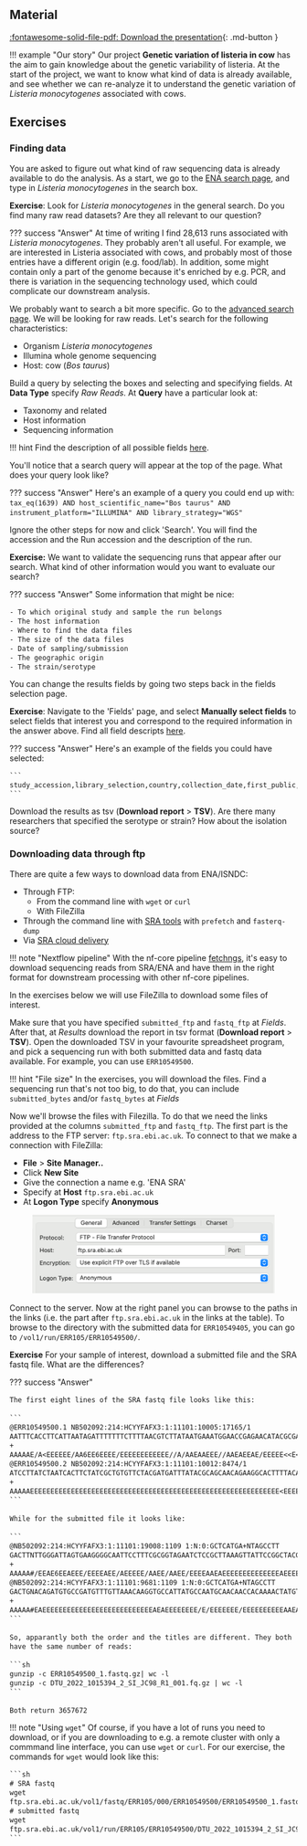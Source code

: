 
## Material

[:fontawesome-solid-file-pdf: Download the presentation](../assets/pdf/introduction_raw_sequence_databases.pdf){: .md-button }

!!! example "Our story"
    Our project **Genetic variation of listeria in cow** has the aim to gain knowledge about the genetic variability of listeria. At the start of the project, we want to know what kind of data is already available, and see whether we can re-analyze it to understand the genetic variation of *Listeria monocytogenes* associated with cows.

## Exercises

### Finding data

You are asked to figure out what kind of raw sequencing data is already available to do the analysis. As a start, we go to the [ENA search page](https://www.ebi.ac.uk/ena/browser/search), and type in *Listeria monocytogenes*  in the search box. 

**Exercise**: Look for *Listeria monocytogenes* in the general search. Do you find many raw read datasets? Are they all relevant to our question? 

??? success "Answer"
    At time of writing I find 28,613 runs associated with *Listeria monocytogenes*. They probably aren't all useful. For example, we are interested in Listeria associated with cows, and probably most of those entries have a different origin (e.g. food/lab). In addition, some might contain only a part of the genome because it's enriched by e.g. PCR, and there is variation in the sequencing technology used, which could complicate our downstream analysis. 

We probably want to search a bit more specific. Go to the [advanced search page](https://www.ebi.ac.uk/ena/browser/advanced-search). We will be looking for raw reads. Let's search for the following characteristics:

- Organism *Listeria monocytogenes*
- Illumina whole genome sequencing
- Host: cow (*Bos taurus*)

Build a query by selecting the boxes and selecting and specifying fields. At **Data Type** specify *Raw Reads*. At **Query** have a particular look at:

- Taxonomy and related
- Host information
- Sequencing information

!!! hint 
    Find the description of all possible fields [here](../assets/ena_api_docs.pdf). 

 You'll notice that a search query will appear at the top of the page. What does your query look like?

??? success "Answer"
    Here's an example of a query you could end up with:
    ```
    tax_eq(1639) AND host_scientific_name="Bos taurus" AND instrument_platform="ILLUMINA" AND library_strategy="WGS"
    ```

Ignore the other steps for now and click 'Search'. You will find the accession and the Run accession and the description of the run. 

**Exercise:** We want to validate the sequencing runs that appear after our search. What kind of other information would you want to evaluate our search? 

??? success "Answer"
    Some information that might be nice:

    - To which original study and sample the run belongs
    - The host information
    - Where to find the data files
    - The size of the data files
    - Date of sampling/submission
    - The geographic origin
    - The strain/serotype

You can change the results fields by going two steps back in the fields selection page. 

**Exercise**: Navigate to the 'Fields' page, and select **Manually select fields** to select fields that interest you and correspond to the required information in the answer above. Find all field descripts [here](../assets/ena_api_docs.pdf).

??? success "Answer"
    Here's an example of the fields you could have selected:

    ```
    study_accession,library_selection,country,collection_date,first_public,strain,host,host_status,isolation_source,serotype,submitted_ftp,submitted_bytes,fastq_ftp,fastq_bytes
    ```

Download the results as tsv (**Download report** > **TSV**). Are there many researchers that specified the serotype or strain? How about the isolation source?

### Downloading data through ftp

There are quite a few ways to download data from ENA/ISNDC:

- Through FTP:
    - From the command line with `wget` or `curl`
    - With FileZilla
- Through the command line with [SRA tools](https://github.com/ncbi/sra-tools/wiki) with `prefetch` and `fasterq-dump`
- Via [SRA cloud delivery](https://www.ncbi.nlm.nih.gov/sra/docs/data-delivery/)

!!! note "Nextflow pipeline"
    With the nf-core pipeline [fetchngs](https://nf-co.re/fetchngs), it's easy to download sequencing reads from SRA/ENA and have them in the right format for downstream processing with other nf-core pipelines.

In the exercises below we will use FileZilla to download some files of interest. 

Make sure that you have specified `submitted_ftp` and `fastq_ftp` at *Fields*. After that, at *Results* download the report in tsv format (**Download report** > **TSV**). Open the downloaded TSV in your favourite spreadsheet program, and pick a sequencing run with both submitted data and fastq data available. For example, you can use `ERR10549500`. 

!!! hint "File size"
    In the exercises, you will download the files. Find a sequencing run that's not too big, to do that, you can include `submitted_bytes` and/or `fastq_bytes` at *Fields* 

Now we'll browse the files with Filezilla. To do that we need the links provided at the columns `submitted_ftp` and `fastq_ftp`. The first part is the address to the FTP server: `ftp.sra.ebi.ac.uk`. To connect to that we make a connection with FileZilla:

- **File** > **Site Manager..**
- Click **New Site**
- Give the connection a name e.g. 'ENA SRA'
- Specify at **Host** `ftp.sra.ebi.ac.uk`
- At **Logon Type** specify **Anonymous**

<figure>
    <img src="../../assets/images/filezilla_ena_download.png" width="500"/>
</figure>

Connect to the server. Now at the right panel you can browse to the paths in the links (i.e. the part after `ftp.sra.ebi.ac.uk` in the links at the table). To browse to the directory with the submitted data for `ERR10549405`, you can go to `/vol1/run/ERR105/ERR10549500/`. 

**Exercise** For your sample of interest, download a submitted file and the SRA fastq file. What are the differences? 

??? success "Answer"

    The first eight lines of the SRA fastq file looks like this:

    ```
    @ERR10549500.1 NB502092:214:HCYYFAFX3:1:11101:10005:17165/1
    AATTTCACCTTCATTAATAGATTTTTTTCTTTTAACGTCTTATAATGAAATGGAACCGAGAACATACGCGAATATGTTCTCGGCTCATTTCTAAGGATGACTACTGTAAAACATCTGAGCCCGAGAAGCTTTGGATTCGTTTGCACGGTTA
    +
    AAAAAE/A<EEEEEE/AA6EE6EEEE/EEEEEEEEEEEE//A/AAEAAEEE//AAEAEEAE/EEEEE<<E<EEE/<AAEEA/</6EE/</EEA/6/EEAEEAEE</EE<EEEEEEAAEA//66E<AAA<EE/<<<EE<A/<//6A/6/EE/
    @ERR10549500.2 NB502092:214:HCYYFAFX3:1:11101:10012:8474/1
    ATCCTTATCTAATCACTTCTATCGCTGTGTTCTACGATGATTTATACGCAGCAACAGAAGGCACTTTTACAGAAGAAACGGTCATCGTGGAAGAAGAAGTAAATCCATTTGGAACAACAGAAGCTGATCCATTTGCTGAAGATACACATC
    +
    AAAAAEEEEEEEEEEEEEEEEEEEEEEEEEEEEEEEEEEEEEEEEEEEEEEEEEEEEEEEEEEEEE<EEEEEAEEEEEEEAEEAEEEEEEEEEEEE/EEEEEEEEEEEEEEEEEEEEEAEAEEEEE<EEAEEEE<AEE/EE/EEEEAAE<
    ```

    While for the submitted file it looks like:

    ```
    @NB502092:214:HCYYFAFX3:1:11101:19008:1109 1:N:0:GCTCATGA+NTAGCCTT
    GACTTNTTGGGATTAGTGAAGGGGCAATTCCTTTCGCGGTAGAATCTCCGCTTAAAGTTATTCCGGCTACGGTTCTTGGTTCTGCTGTCGGCGGGGCACTAGCTGTAGGTCTTGGCGCAATTAACCAAGCGCCAATCAGTGGTTTTTATGG
    +
    AAAAA#/EEAE6EEAEEE/EEEEAEE/AEEEEE/AAEE/AAEE/EEEEAAEAEEEEEEEEEEEEEEAEEEEEEEEEEEEEEEEEEEAAEEE<EEEEEEEEEEEE/E<EE/AEE<EEEEAEEEE/EEE/AEEEEEA<EAEEAEE/E<E/EA<
    @NB502092:214:HCYYFAFX3:1:11101:9681:1109 1:N:0:GCTCATGA+NTAGCCTT
    GACTGNACAGATGTGCCGATGTTTGTTAAACAAGGTGCCATTATGCCAATGCAACAACCACAAAACTATGTTGGCGAATCCGCAGTCAAAACAATTTATTTAGACACTTTTGCATCAGATAAAGAGACATCCTTTACACATTACGATGACG
    +
    AAAAA#EAEEEEEEEEEEEEEEEEEEEEEEEEEEEAEAEEEEEEEE/E/EEEEEEE/EEEEEEEEEEAAEAEEEEEEEEE6EEEEEEEEAAEEE/EEE/E<AAAE/A<<EEEAEA6EEAEEEEEAEEEE/AEEEEAE/AEAAE<AEAAAA<
    ```

    So, apparantly both the order and the titles are different. They both have the same number of reads:

    ```sh
    gunzip -c ERR10549500_1.fastq.gz| wc -l
    gunzip -c DTU_2022_1015394_2_SI_JC98_R1_001.fq.gz | wc -l
    ```

    Both return 3657672

!!! note "Using `wget`"
    Of course, if you have a lot of runs you need to download, or if you are downloading to e.g. a remote cluster with only a commmand line interface, you can use `wget` or `curl`. For our exercise, the commands for `wget` would look like this:

    ```sh
    # SRA fastq
    wget ftp.sra.ebi.ac.uk/vol1/fastq/ERR105/000/ERR10549500/ERR10549500_1.fastq.gz
    # submitted fastq
    wget ftp.sra.ebi.ac.uk/vol1/run/ERR105/ERR10549500/DTU_2022_1015394_2_SI_JC98_R1_001.fq.gz
    ```